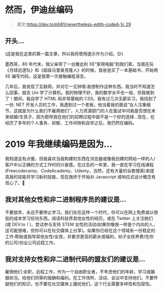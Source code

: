# 然而，伊迪丝编码

> 原文:[https://dev.to/ph81/nevertheless-edith-coded-1c 29](https://dev.to/ph81/nevertheless-edith-coded--1c29)

## [](#the-beginning)开头...

(这是我在这里的第一篇文章，所以我将使用提示作为介绍。😊)

墨西哥，80 年代末，我父亲带了一台雅达利 XE“家用电脑”到我们家。当我在玩《月球巡逻队》和《超级马里奥克隆人》的时候，我爸爸买了一本基础书，开始用 XE 编写代码，这是我第一次接触编程语言。

几年后，我发现了互联网，并对它一见钟情:我想制作这种东西。我当时不知道怎么回事，就去 Uni 学了计算机。我的物理不好，我的数学水平也一般，但我做到了！期间，我自学了 HTML 和非常基础的 CSS。我有过几次无薪实习，我找到了一份. NET 开发人员的工作，我遇到过一个老板，他当着我的面说“女人注重细节，这就是为什么我们不雇用她们”，人力资源部门的人在面试中问我是否想在未来结婚/生孩子，因为那样我在他们的招聘过程中就不是一个好的选择...现在，在经历了多年的个人事务、抑郁、工作间隙和自学之后，我仍然在编码。

# 2019 年我继续编码是因为...

我知道这有点傻，但我喜欢当我构建的东西在浏览器或像我创建的网站一样的人/客户中以正确的方式工作时的兴奋感。在过去的一年里，我一直在学习在线课程(Freecodecamp、CodeAcademy、Udemy，当然，还有大量的谷歌搜索)来提高我的技能并学习新的技能，现在我终于开始对 Javascript 或响应式设计概念有信心了。🙈

## 我对其他女性和非二进制程序员的建议是...

不要放弃，永远不要停止学习。我们处在这样一个时代，你可以在网上免费或以很低的成本学习任何东西。阅读科技界其他女性的经历，或在 Twitter 上关注她们(或 DEV.to！)，尝试参与支持 STEM 女性的活动(如果你像我一样是个内向的人，这可能很难，但你可以在社交媒体上分享)。如果你已经在这个领域有一份稳定的工作:帮助或指导其他女性/女孩，并要求更高的薪水或福利，如子女抚养费/在你的公司/创业公司远程工作。

## [](#my-advice-for-the-allies-to-support-women-and-nonbinary-folks-who-code-is)我对支持女性和非二进制代码的盟友们的建议是...

雇佣他们:全职，远程工作，作为一个自由职业者，不考虑他们的年龄，学习或婚姻状况。给他们同等的报酬和福利。在工作场所、活动、会议中支持他们。不要怀疑他们的知识，也不要在社交媒体上骚扰他们。这个行业需要多样性和包容性。